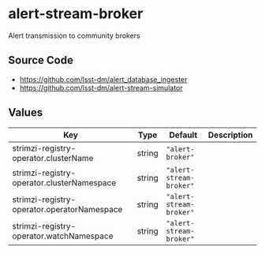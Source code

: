 # alert-stream-broker

Alert transmission to community brokers

## Source Code

* <https://github.com/lsst-dm/alert_database_ingester>
* <https://github.com/lsst-dm/alert-stream-simulator>

## Values

| Key | Type | Default | Description |
|-----|------|---------|-------------|
| strimzi-registry-operator.clusterName | string | `"alert-broker"` |  |
| strimzi-registry-operator.clusterNamespace | string | `"alert-stream-broker"` |  |
| strimzi-registry-operator.operatorNamespace | string | `"alert-stream-broker"` |  |
| strimzi-registry-operator.watchNamespace | string | `"alert-stream-broker"` |  |
